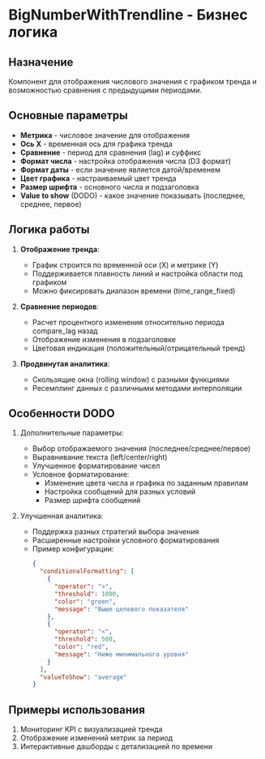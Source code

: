# BigNumberWithTrendline - Бизнес логика

## Назначение
Компонент для отображения числового значения с графиком тренда и возможностью сравнения с предыдущими периодами.

## Основные параметры
- **Метрика** - числовое значение для отображения
- **Ось X** - временная ось для графика тренда
- **Сравнение** - период для сравнения (lag) и суффикс
- **Формат числа** - настройка отображения числа (D3 формат)
- **Формат даты** - если значение является датой/временем
- **Цвет графика** - настраиваемый цвет тренда
- **Размер шрифта** - основного числа и подзаголовка
- **Value to show** (DODO) - какое значение показывать (последнее, среднее, первое)

## Логика работы
1. **Отображение тренда**:
   - График строится по временной оси (X) и метрике (Y)
   - Поддерживается плавность линий и настройка области под графиком
   - Можно фиксировать диапазон времени (time_range_fixed)

2. **Сравнение периодов**:
   - Расчет процентного изменения относительно периода compare_lag назад
   - Отображение изменения в подзаголовке
   - Цветовая индикация (положительный/отрицательный тренд)

3. **Продвинутая аналитика**:
   - Скользящие окна (rolling window) с разными функциями
   - Ресемплинг данных с различными методами интерполяции

## Особенности DODO
1. Дополнительные параметры:
   - Выбор отображаемого значения (последнее/среднее/первое)
   - Выравнивание текста (left/center/right)
   - Улучшенное форматирование чисел
   - Условное форматирование:
     * Изменение цвета числа и графика по заданным правилам
     * Настройка сообщений для разных условий
     * Размер шрифта сообщений

2. Улучшенная аналитика:
   - Поддержка разных стратегий выбора значения
   - Расширенные настройки условного форматирования
   - Пример конфигурации:
     ```json
     {
       "conditionalFormatting": [
         {
           "operator": ">",
           "threshold": 1000,
           "color": "green",
           "message": "Выше целевого показателя"
         },
         {
           "operator": "<",
           "threshold": 500,
           "color": "red",
           "message": "Ниже минимального уровня"
         }
       ],
       "valueToShow": "average"
     }
     ```

## Примеры использования
1. Мониторинг KPI с визуализацией тренда
2. Отображение изменений метрик за период
3. Интерактивные дашборды с детализацией по времени
